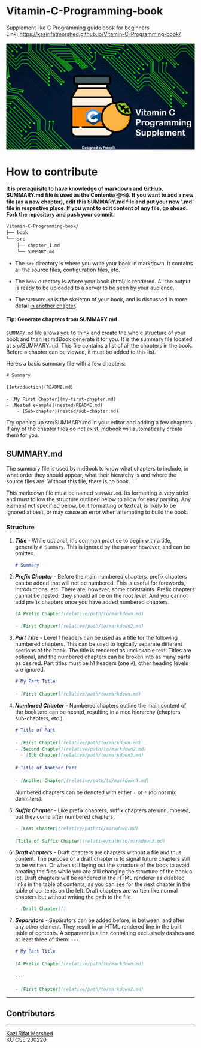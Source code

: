 # Vitamin-C-Programming-book

Supplement like C Programming guide book for beginners\
Link: <https://kazirifatmorshed.github.io/Vitamin-C-Programming-book/>
\
\
![book banner](./src/Vitamin-C-programming-supplement.webp)

# How to contribute

**It is prerequisite to have knowledge of markdown and GitHub. SUMMARY.md file is used as the Contents(সূচিপত্র). If you want to add a new file (as a new chapter), edit this SUMMARY.md file and put your new '.md' file in respective place. If you want to edit content of any file, go ahead. Fork the repository and push your commit.**

```bash
Vitamin-C-Programming-book/
├── book
└── src
    ├── chapter_1.md
    └── SUMMARY.md
```

* The `src` directory is where you write your book in markdown. It contains all
  the source files, configuration files, etc.

* The `book` directory is where your book (html) is rendered. All the output is ready
  to be uploaded to a server to be seen by your audience.

* The `SUMMARY.md` is the skeleton of your
  book, and is discussed in more detail [in another
  chapter](../format/summary.md).

#### Tip: Generate chapters from SUMMARY.md

`SUMMARY.md` file allows you to think and create the whole structure of your book and then
let mdBook generate it for you. It is the summary file located at src/SUMMARY.md. This file contains a list of all the chapters in the book. Before a chapter can be viewed, it must be added to this list.

Here’s a basic summary file with a few chapters:

```
# Summary

[Introduction](README.md)

- [My First Chapter](my-first-chapter.md)
- [Nested example](nested/README.md)
    - [Sub-chapter](nested/sub-chapter.md)
```

Try opening up src/SUMMARY.md in your editor and adding a few chapters. If any of the chapter files do not exist, mdbook will automatically create them for you.

## SUMMARY.md

The summary file is used by mdBook to know what chapters to include, in what
order they should appear, what their hierarchy is and where the source files
are. Without this file, there is no book.

This markdown file must be named `SUMMARY.md`. Its formatting
is very strict and must follow the structure outlined below to allow for easy parsing. Any element not specified below, be it formatting or textual, is likely to be ignored at best, or may cause an error when attempting to build the book.

### Structure

1. ***Title*** - While optional, it's common practice to begin with a title, generally <code
   class="language-markdown"># Summary</code>. This is ignored by the parser however, and
   can be omitted.

   ```markdown
   # Summary
   ```

2. ***Prefix Chapter*** - Before the main numbered chapters, prefix chapters can be added
   that will not be numbered. This is useful for forewords,
   introductions, etc. There are, however, some constraints. Prefix chapters cannot be
   nested; they should all be on the root level. And you cannot add
   prefix chapters once you have added numbered chapters.

   ```markdown
   [A Prefix Chapter](relative/path/to/markdown.md)

   - [First Chapter](relative/path/to/markdown2.md)
   ```

3. ***Part Title*** -
   Level 1 headers can be used as a title for the following numbered chapters.
   This can be used to logically separate different sections of the book.
   The title is rendered as unclickable text.
   Titles are optional, and the numbered chapters can be broken into as many parts as desired.
   Part titles must be h1 headers (one `#`), other heading levels are ignored.

   ```markdown
   # My Part Title

   - [First Chapter](relative/path/to/markdown.md)
   ```

4. ***Numbered Chapter*** - Numbered chapters outline the main content of the book
   and can be nested, resulting in a nice hierarchy
   (chapters, sub-chapters, etc.).

   ```markdown
   # Title of Part

   - [First Chapter](relative/path/to/markdown.md)
   - [Second Chapter](relative/path/to/markdown2.md)
     - [Sub Chapter](relative/path/to/markdown3.md)

   # Title of Another Part

   - [Another Chapter](relative/path/to/markdown4.md)
   ```

   Numbered chapters can be denoted with either `-` or `*` (do not mix delimiters).

5. ***Suffix Chapter*** - Like prefix chapters, suffix chapters are unnumbered, but they come after
   numbered chapters.

   ```markdown
   - [Last Chapter](relative/path/to/markdown.md)

   [Title of Suffix Chapter](relative/path/to/markdown2.md)
   ```

6. ***Draft chapters*** - Draft chapters are chapters without a file and thus content.
   The purpose of a draft chapter is to signal future chapters still to be written.
   Or when still laying out the structure of the book to avoid creating the files
   while you are still changing the structure of the book a lot.
   Draft chapters will be rendered in the HTML renderer as disabled links in the table
   of contents, as you can see for the next chapter in the table of contents on the left.
   Draft chapters are written like normal chapters but without writing the path to the file.

   ```markdown
   - [Draft Chapter]()
   ```

7. ***Separators*** - Separators can be added before, in between, and after any other element. They result
   in an HTML rendered line in the built table of contents. A separator is
   a line containing exclusively dashes and at least three of them: `---`.

   ```markdown
   # My Part Title

   [A Prefix Chapter](relative/path/to/markdown.md)

   ---

   - [First Chapter](relative/path/to/markdown2.md)
   ```

***

## Contributors

<!-- ALL-CONTRIBUTORS-LIST:START - Do not remove or modify this section -->

<!-- prettier-ignore-start -->

<!-- markdownlint-disable -->

<!-- markdownlint-restore -->

<!-- prettier-ignore-end -->

<!-- ALL-CONTRIBUTORS-LIST:END -->

***

[Kazi Rifat Morshed](https://kazirifatmorshed.github.io)\
KU CSE 230220
